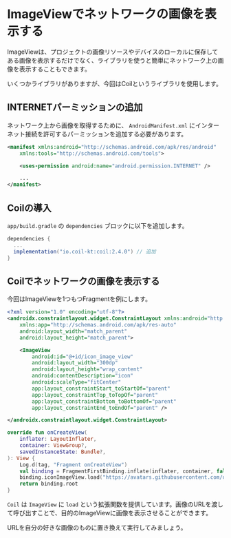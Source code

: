 # ImageViewでネットワークの画像を表示する

ImageViewは、プロジェクトの画像リソースやデバイスのローカルに保存してある画像を表示するだけでなく、ライブラリを使うと簡単にネットワーク上の画像を表示することもできます。

いくつかライブラリがありますが、今回はCoilというライブラリを使用します。

## INTERNETパーミッションの追加

ネットワーク上から画像を取得するために、 `AndroidManifest.xml` にインターネット接続を許可するパーミッションを追加する必要があります。

```xml
<manifest xmlns:android="http://schemas.android.com/apk/res/android"
    xmlns:tools="http://schemas.android.com/tools">

    <uses-permission android:name="android.permission.INTERNET" />

    ...
</manifest>
```

## Coilの導入

`app/build.gradle` の `dependencies` ブロックに以下を追加します。

```gradle
dependencies {
  ...
  implementation("io.coil-kt:coil:2.4.0") // 追加
}
```

## Coilでネットワークの画像を表示する

今回はImageViewを1つもつFragmentを例にします。

```xml
<?xml version="1.0" encoding="utf-8"?>
<androidx.constraintlayout.widget.ConstraintLayout xmlns:android="http://schemas.android.com/apk/res/android"
    xmlns:app="http://schemas.android.com/apk/res-auto"
    android:layout_width="match_parent"
    android:layout_height="match_parent">

    <ImageView
        android:id="@+id/icon_image_view"
        android:layout_width="300dp"
        android:layout_height="wrap_content"
        android:contentDescription="icon"
        android:scaleType="fitCenter"
        app:layout_constraintStart_toStartOf="parent"
        app:layout_constraintTop_toTopOf="parent"
        app:layout_constraintBottom_toBottomOf="parent"
        app:layout_constraintEnd_toEndOf="parent" />

</androidx.constraintlayout.widget.ConstraintLayout>
```

```kotlin
override fun onCreateView(
    inflater: LayoutInflater,
    container: ViewGroup?,
    savedInstanceState: Bundle?,
): View {
    Log.d(tag, "Fragment onCreateView")
    val binding = FragmentFirstBinding.inflate(inflater, container, false)
    binding.iconImageView.load("https://avatars.githubusercontent.com/u/39693306")
    return binding.root
}
```

`Coil` は `ImageView` に `load` という拡張関数を提供しています。画像のURLを渡して呼び出すことで、目的のImageViewに画像を表示させることができます。

URLを自分の好きな画像のものに置き換えて実行してみましょう。
